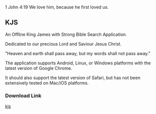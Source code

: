 1 John 4:19 We love him, because he first loved us.

## KJS
An Offline King James with Strong Bible Search Application.

Dedicated to our precious Lord and Saviour Jesus Christ.

"Heaven and earth shall pass away, but my words shall not pass away."

The application supports Android, Linux, or Windows platforms with the latest version of Google Chrome.

It should also support the latest version of Safari, but has not been extensively tested on Mac/iOS platforms.

### Download Link
[kjs](https://1john419.github.io/kjs/)
